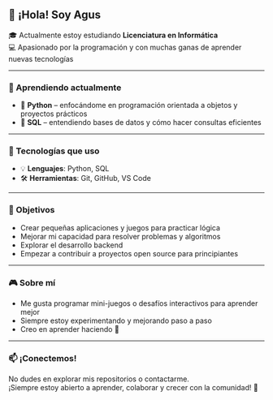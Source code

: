 ## 👋 ¡Hola! Soy Agus

🎓 Actualmente estoy estudiando **Licenciatura en Informática**  
💻 Apasionado por la programación y con muchas ganas de aprender nuevas tecnologías

---

### 🧠 Aprendiendo actualmente

- 🔹 **Python** – enfocándome en programación orientada a objetos y proyectos prácticos     
- 🔹 **SQL** – entendiendo bases de datos y cómo hacer consultas eficientes  

---

### 🧰 Tecnologías que uso

- 💡 **Lenguajes**: Python, SQL    
- 🛠️ **Herramientas**: Git, GitHub, VS Code  

---

### 🚀 Objetivos

- Crear pequeñas aplicaciones y juegos para practicar lógica  
- Mejorar mi capacidad para resolver problemas y algoritmos  
- Explorar el desarrollo backend  
- Empezar a contribuir a proyectos open source para principiantes  

---

### 🎮 Sobre mí

- Me gusta programar mini-juegos o desafíos interactivos para aprender mejor  
- Siempre estoy experimentando y mejorando paso a paso  
- Creo en aprender haciendo 🧪  

---

### 📫 ¡Conectemos!

No dudes en explorar mis repositorios o contactarme.  
¡Siempre estoy abierto a aprender, colaborar y crecer con la comunidad! 🚀
